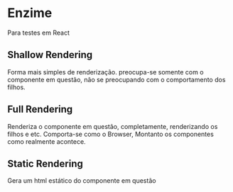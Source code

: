 # Enzime
Para testes em React

## Shallow Rendering
Forma mais simples de renderização. preocupa-se somente com o componente
em questão, não se preocupando com o comportamento dos filhos.

## Full Rendering
Renderiza o componente em questão, completamente, renderizando os filhos e
etc. Comporta-se como o Browser, Montanto os componentes como realmente acontece.

## Static Rendering
Gera um html estático do componente em questão
